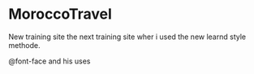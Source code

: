 # MoroccoTravel
New training site
 the next training site wher i used the new learnd style methode.
 
 @font-face and his uses
